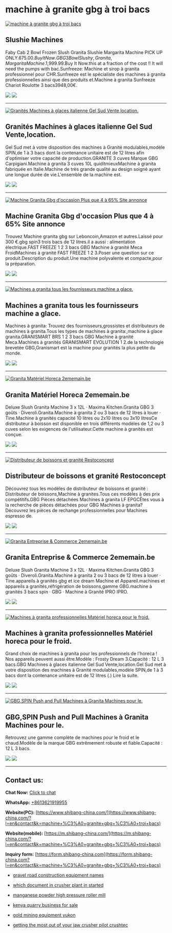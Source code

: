 # machine à granite gbg à troi bacs

<a href="https://swt.shibang-china.com/?l=en&img&k=machine+%C3%A0+granite+gbg+%C3%A0+troi+bacs" target="_blank">![machine à granite gbg à troi bacs](http://static.shibang-china.com/all-800x300/1503.jpg)</a>

## Slushie Machines
Faby Cab 2 Bowl Frozen Slush Granita Slushie Margarita Machine PICK UP ONLY.$675.00.Buy It Now.GBG 3 Bowl Slushy,Granita,Margarita Machine.$1,999.99.Buy It Now.this at a fraction of the cost !! It will need the pumps with bac.Sunfreeze: Machine et sirop à granita professionnel pour CHR.Sunfreeze est le spécialiste des machines à granita professionnelles ainsi que des produits et.Machine à granita Sunfreeze Chariot Roulotte 3 bacs3948,00€.


<a href="https://whatsapp.shibangsoft.com/WhatsApp.php" target="_blank" title="WhatsApp">![](http://static.shibang-china.com/icon/whatsapp.png)</a> <a href="https://swt.shibang-china.com/?l=en&icon&k=machine+%C3%A0+granite+gbg+%C3%A0+troi+bacs" target="_blank">![](http://static.shibang-china.com/icon/chat-en.png)</a>

---

<a href="https://swt.shibang-china.com/?l=en&img&k=machine+%C3%A0+granite+gbg+%C3%A0+troi+bacs" target="_blank">![Granités Machines à glaces italienne Gel Sud Vente,location.](http://static.shibang-china.com/all-800x300/69.jpg)</a>

## Granités Machines à glaces italienne Gel Sud Vente,location.
Gel Sud met à votre disposition des machines à Granité modulables,modèle SPIN,de 1 à 3 bacs dont la contenance unitaire est de 12 litres afin d&#39;optimiser votre capacité de production.GRANITE 3 cuves Marque GBG Carpigiani.Machine à granita 3 cuves 10L quiditmieuxMachine à granita fabriquée en Italie.Machine de très grande qualité au design soigné ayant une longue durée de vie.L&#39;ensemble de la machine est.


<a href="https://whatsapp.shibangsoft.com/WhatsApp.php" target="_blank" title="WhatsApp">![](http://static.shibang-china.com/icon/whatsapp.png)</a> <a href="https://swt.shibang-china.com/?l=en&icon&k=machine+%C3%A0+granite+gbg+%C3%A0+troi+bacs" target="_blank">![](http://static.shibang-china.com/icon/chat-en.png)</a>

---

<a href="https://swt.shibang-china.com/?l=en&img&k=machine+%C3%A0+granite+gbg+%C3%A0+troi+bacs" target="_blank">![Machine Granita Gbg d&#39;occasion Plus que 4 à 65% Site annonce](http://static.shibang-china.com/all-800x300/1250.jpg)</a>

## Machine Granita Gbg d&#39;occasion Plus que 4 à 65% Site annonce
Trouvez Machine granita gbg sur Leboncoin,Amazon et autres.Laissé pour 300 €.gbg spin3 trois bacs de 12 litres.il a aussi : alimentation électrique.FAST FREEZE 1 2 3 bacs GBG Machine à granité Meca FroidMachines à granité FAST FREEZE 1 2 3.Poser une question sur ce produit.Description du produit.Une machine polyvalente et compacte,pour la préparation.


<a href="https://whatsapp.shibangsoft.com/WhatsApp.php" target="_blank" title="WhatsApp">![](http://static.shibang-china.com/icon/whatsapp.png)</a> <a href="https://swt.shibang-china.com/?l=en&icon&k=machine+%C3%A0+granite+gbg+%C3%A0+troi+bacs" target="_blank">![](http://static.shibang-china.com/icon/chat-en.png)</a>

---

<a href="https://swt.shibang-china.com/?l=en&img&k=machine+%C3%A0+granite+gbg+%C3%A0+troi+bacs" target="_blank">![Machines a granita tous les fournisseurs  machine a glace.](http://static.shibang-china.com/all-800x300/488.jpg)</a>

## Machines a granita tous les fournisseurs  machine a glace.
Machines à granita: Trouvez des fournisseurs,grossistes et distributeurs de machines à granita.Tous les types de machines à granita:,machine à glace granita.GRANISMART BRS 1 2 3 bacs GBG Machine à granité Meca.Machines à granités GRANISMART EVOLUTION 1 2.de la technologie brevetée GBG,Granismart est la machine pour granités la plus petite du monde.


<a href="https://whatsapp.shibangsoft.com/WhatsApp.php" target="_blank" title="WhatsApp">![](http://static.shibang-china.com/icon/whatsapp.png)</a> <a href="https://swt.shibang-china.com/?l=en&icon&k=machine+%C3%A0+granite+gbg+%C3%A0+troi+bacs" target="_blank">![](http://static.shibang-china.com/icon/chat-en.png)</a>

---

<a href="https://swt.shibang-china.com/?l=en&img&k=machine+%C3%A0+granite+gbg+%C3%A0+troi+bacs" target="_blank">![Granita Matériel Horeca 2ememain.be](http://static.shibang-china.com/all-800x300/630.jpg)</a>

## Granita Matériel Horeca 2ememain.be
Deluxe Slush Granita Machine 3 x 12L &middot; Maxima Kitchen.Granita GBG 3 goûts &middot; Diveroli.Granita.Machine à granita 2 ou 3 bacs de 12 litres à louer &middot; Tine.Machine à granités capacité 10 litres ou 2x10 litres ou 3x10 litresCe distributeur à boisson est disponible en trois différents modèles de 1,2 ou 3 cuves selon les exigences de l&#39;utilisateur.Cette machine à granités est conçue.


<a href="https://whatsapp.shibangsoft.com/WhatsApp.php" target="_blank" title="WhatsApp">![](http://static.shibang-china.com/icon/whatsapp.png)</a> <a href="https://swt.shibang-china.com/?l=en&icon&k=machine+%C3%A0+granite+gbg+%C3%A0+troi+bacs" target="_blank">![](http://static.shibang-china.com/icon/chat-en.png)</a>

---

<a href="https://swt.shibang-china.com/?l=en&img&k=machine+%C3%A0+granite+gbg+%C3%A0+troi+bacs" target="_blank">![Distributeur de boissons et granité Restoconcept](http://static.shibang-china.com/all-800x300/196.jpg)</a>

## Distributeur de boissons et granité Restoconcept
Découvrez tous les modèles de distributeur de boissons et granité : Distributeur de boissons,Machine à granites.Tous ces modèles à des prix compétitifs.GBG Pièces détachées Machines à granita LF EPGCÊtes vous à la recherche de pièces détachées pour GBG Machines à granita? Découvrez les pièces de rechange professionnelles pour Machines espresso de.


<a href="https://whatsapp.shibangsoft.com/WhatsApp.php" target="_blank" title="WhatsApp">![](http://static.shibang-china.com/icon/whatsapp.png)</a> <a href="https://swt.shibang-china.com/?l=en&icon&k=machine+%C3%A0+granite+gbg+%C3%A0+troi+bacs" target="_blank">![](http://static.shibang-china.com/icon/chat-en.png)</a>

---

<a href="https://swt.shibang-china.com/?l=en&img&k=machine+%C3%A0+granite+gbg+%C3%A0+troi+bacs" target="_blank">![Granita Entreprise &amp; Commerce 2ememain.be](http://static.shibang-china.com/all-800x300/1230.jpg)</a>

## Granita Entreprise &amp; Commerce 2ememain.be
Deluxe Slush Granita Machine 3 x 12L &middot; Maxima Kitchen.Granita GBG 3 goûts &middot; Diveroli.Granita.Machine à granita 2 ou 3 bacs de 12 litres à louer &middot; Tine.appareils à granités gbg et ice dream Machine et Appareil.machines et appareils a granités,réfrigération de boissons,gamme GBG.machine à granités 3 bacs spin &middot; GBG &middot; Machine à Granité IPRO IPRO.


<a href="https://whatsapp.shibangsoft.com/WhatsApp.php" target="_blank" title="WhatsApp">![](http://static.shibang-china.com/icon/whatsapp.png)</a> <a href="https://swt.shibang-china.com/?l=en&icon&k=machine+%C3%A0+granite+gbg+%C3%A0+troi+bacs" target="_blank">![](http://static.shibang-china.com/icon/chat-en.png)</a>

---

<a href="https://swt.shibang-china.com/?l=en&img&k=machine+%C3%A0+granite+gbg+%C3%A0+troi+bacs" target="_blank">![Machines à granita professionnelles Matériel horeca pour le froid.](http://static.shibang-china.com/all-800x300/355.jpg)</a>

## Machines à granita professionnelles Matériel horeca pour le froid.
Grand choix de machines à granita pour les professionnels de l&#39;horeca ! Nos appareils peuvent aussi être.Modèle : Frosty Dream 3.Capacité : 12 L 3 bacs.GBG Machines à glaces italienne Gel Sud Vente,location.Gel Sud met à votre disposition des machines à Granité modulables,modèle SPIN,de 1 à 3 bacs dont la contenance unitaire est de 12 litres (.) Lire la suite.


<a href="https://whatsapp.shibangsoft.com/WhatsApp.php" target="_blank" title="WhatsApp">![](http://static.shibang-china.com/icon/whatsapp.png)</a> <a href="https://swt.shibang-china.com/?l=en&icon&k=machine+%C3%A0+granite+gbg+%C3%A0+troi+bacs" target="_blank">![](http://static.shibang-china.com/icon/chat-en.png)</a>

---

<a href="https://swt.shibang-china.com/?l=en&img&k=machine+%C3%A0+granite+gbg+%C3%A0+troi+bacs" target="_blank">![GBG,SPIN Push and Pull Machines à Granita Machines pour le.](http://static.shibang-china.com/all-800x300/1232.jpg)</a>

## GBG,SPIN Push and Pull Machines à Granita Machines pour le.
Retrouvez une gamme complète de machines pour le froid et le chaud.Modèle de la marque GBG extrêmement robuste et fiable.Capacité : 12 L 3 bacs.

<a href="https://whatsapp.shibangsoft.com/WhatsApp.php" target="_blank" title="WhatsApp">![](http://static.shibang-china.com/icon/whatsapp.png)</a> <a href="https://swt.shibang-china.com/?l=en&icon&k=machine+%C3%A0+granite+gbg+%C3%A0+troi+bacs" target="_blank">![](http://static.shibang-china.com/icon/chat-en.png)</a>

---
## Contact us:

**Chat Now:** [Click to chat](https://swt.shibang-china.com?l=en&contact&k=machine+%C3%A0+granite+gbg+%C3%A0+troi+bacs)

**WhatsApp:**  [+8613621919955](https://whatsapp.shibangsoft.com/WhatsApp.php)

**Website(PC):** [https://www.shibang-china.com/](https://www.shibang-china.com/?l=en&contact&k=machine+%C3%A0+granite+gbg+%C3%A0+troi+bacs)

**Website(mobile):** [https://m.shibang-china.com/](https://m.shibang-china.com/?l=en&contact&k=machine+%C3%A0+granite+gbg+%C3%A0+troi+bacs)

**Inquiry form:** [https://form.shibang-china.com](https://form.shibang-china.com?l=en&contact&k=machine+%C3%A0+granite+gbg+%C3%A0+troi+bacs)

* [gravel road construction equipment names](../128/gravel%20road%20construction%20equipment%20names.md)

* [which document in crusher plant in started](../130/which%20document%20in%20crusher%20plant%20in%20started.md)

* [manganese powder high pressure roller mill](../134/manganese%20powder%20high%20pressure%20roller%20mill.md)

* [kenya quarry business for sale](../132/kenya%20quarry%20business%20for%20sale.md)

* [gold mining equipment yukon](../128/gold%20mining%20equipment%20yukon.md)

* [getting the most out of your jaw crusher pilot crushtec](../139/getting%20the%20most%20out%20of%20your%20jaw%20crusher%20pilot%20crushtec.md)